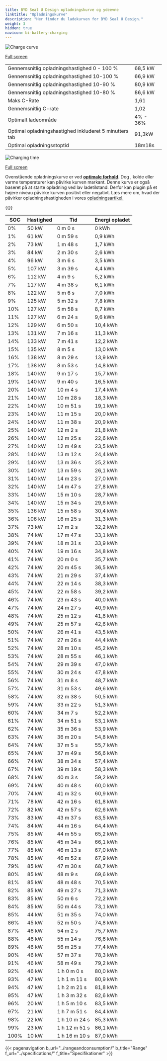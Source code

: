 ```yaml
---
title: BYD Seal U Design opladningskurve og ydeevne
linktitle: "Opladningskurve"
description: "Her finder du ladekurven for BYD Seal U Design."
weight: 3
hidden: true
navicon: bi-battery-charging
---
```

<!-- markdownlint-disable MD033 -->
<img src="/images/models/byd/seal_u/seal_u_design/chargingcurve.svg" alt="Charge curve" class="img-fluid">

[Full screen](/images/models/byd/seal_u/seal_u_design/chargingcurve.svg)


<table class="table table-striped border">
<tbody>
<tr>
<td>Gennemsnitlig opladningshastighed 0 - 100 %</td><td>68,5 kW</td>
</tr>
<tr>
<td>Gennemsnitlig opladningshastighed 10-100 %</td><td>66,9 kW</td>
</tr>
<tr>
<td>Gennemsnitlig opladningshastighed 10-90 %</td><td>80,9 kW</td>
</tr>
<tr>
<td>Gennemsnitlig opladningshastighed 10-80 %</td><td>86,6 kW</td>
</tr>
<tr>
<td>Maks C-Rate</td><td>1,61</td>
</tr>
<tr>
<td>Gennemsnitlig C-rate</td><td>1,02</td>
</tr>
<tr>
<td>Optimalt ladeområde</td><td>4% - 36%</td>
</tr>
<tr>
<td>Optimal opladningshastighed inkluderet 5 minutters tab</td><td>91,3kW</td>
</tr>
<tr>
<td>Optimal opladningsstoptid</td><td>18m18s</td>
</tr>
</tbody>
</table>
<img src="/images/models/byd/seal_u/seal_u_design/chargingtime.svg" alt="Charging time" class="img-fluid">

[Full screen](/images/models/byd/seal_u/seal_u_design/chargingtime.svg)


Ovenstående opladningskurve er ved **[optimale forhold](../../../../../technology/battery/charging/#temperatur)**. Dog , kolde eller varme temperaturer kan påvirke kurven markant. Denne kurve er også baseret på at starte opladning ved lav ladetilstand. Derfor kan plugin på et højere niveau påvirke kurven positivt eller negativt. Læs mere om, hvad der påvirker opladningshastigheden i vores [opladningsartikel.](../../../../../technology/battery/charging/)


{{<evkxdisplayaddarticle />}}
<table class="table table-striped border">
<thead>
<tr><th>SOC</th><th>Hastighed</th><th>Tid</th><th>Energi opladet</th></tr>
</thead>
<tbody>
<tr>
<td>0%</td><td>50 kW</td><td> 0 m 0 s </td><td>0 kWh </td>
</tr>
<tr>
<td>1%</td><td>61 kW</td><td> 0 m 59 s </td><td>0,9 kWh </td>
</tr>
<tr>
<td>2%</td><td>73 kW</td><td> 1 m 48 s </td><td>1,7 kWh </td>
</tr>
<tr>
<td>3%</td><td>84 kW</td><td> 2 m 30 s </td><td>2,6 kWh </td>
</tr>
<tr>
<td>4%</td><td>96 kW</td><td> 3 m 6 s </td><td>3,5 kWh </td>
</tr>
<tr>
<td>5%</td><td>107 kW</td><td> 3 m 39 s </td><td>4,4 kWh </td>
</tr>
<tr>
<td>6%</td><td>112 kW</td><td> 4 m 9 s </td><td>5,2 kWh </td>
</tr>
<tr>
<td>7%</td><td>117 kW</td><td> 4 m 38 s </td><td>6,1 kWh </td>
</tr>
<tr>
<td>8%</td><td>122 kW</td><td> 5 m 6 s </td><td>7,0 kWh </td>
</tr>
<tr>
<td>9%</td><td>125 kW</td><td> 5 m 32 s </td><td>7,8 kWh </td>
</tr>
<tr>
<td>10%</td><td>127 kW</td><td> 5 m 58 s </td><td>8,7 kWh </td>
</tr>
<tr>
<td>11%</td><td>127 kW</td><td> 6 m 24 s </td><td>9,6 kWh </td>
</tr>
<tr>
<td>12%</td><td>129 kW</td><td> 6 m 50 s </td><td>10,4 kWh </td>
</tr>
<tr>
<td>13%</td><td>131 kW</td><td> 7 m 16 s </td><td>11,3 kWh </td>
</tr>
<tr>
<td>14%</td><td>133 kW</td><td> 7 m 41 s </td><td>12,2 kWh </td>
</tr>
<tr>
<td>15%</td><td>135 kW</td><td> 8 m 5 s </td><td>13,0 kWh </td>
</tr>
<tr>
<td>16%</td><td>138 kW</td><td> 8 m 29 s </td><td>13,9 kWh </td>
</tr>
<tr>
<td>17%</td><td>138 kW</td><td> 8 m 53 s </td><td>14,8 kWh </td>
</tr>
<tr>
<td>18%</td><td>140 kW</td><td> 9 m 17 s </td><td>15,7 kWh </td>
</tr>
<tr>
<td>19%</td><td>140 kW</td><td> 9 m 40 s </td><td>16,5 kWh </td>
</tr>
<tr>
<td>20%</td><td>140 kW</td><td> 10 m 4 s </td><td>17,4 kWh </td>
</tr>
<tr>
<td>21%</td><td>140 kW</td><td> 10 m 28 s </td><td>18,3 kWh </td>
</tr>
<tr>
<td>22%</td><td>140 kW</td><td> 10 m 51 s </td><td>19,1 kWh </td>
</tr>
<tr>
<td>23%</td><td>140 kW</td><td> 11 m 15 s </td><td>20,0 kWh </td>
</tr>
<tr>
<td>24%</td><td>140 kW</td><td> 11 m 38 s </td><td>20,9 kWh </td>
</tr>
<tr>
<td>25%</td><td>140 kW</td><td> 12 m 2 s </td><td>21,8 kWh </td>
</tr>
<tr>
<td>26%</td><td>140 kW</td><td> 12 m 25 s </td><td>22,6 kWh </td>
</tr>
<tr>
<td>27%</td><td>140 kW</td><td> 12 m 49 s </td><td>23,5 kWh </td>
</tr>
<tr>
<td>28%</td><td>140 kW</td><td> 13 m 12 s </td><td>24,4 kWh </td>
</tr>
<tr>
<td>29%</td><td>140 kW</td><td> 13 m 36 s </td><td>25,2 kWh </td>
</tr>
<tr>
<td>30%</td><td>140 kW</td><td> 13 m 59 s </td><td>26,1 kWh </td>
</tr>
<tr>
<td>31%</td><td>140 kW</td><td> 14 m 23 s </td><td>27,0 kWh </td>
</tr>
<tr>
<td>32%</td><td>140 kW</td><td> 14 m 47 s </td><td>27,8 kWh </td>
</tr>
<tr>
<td>33%</td><td>140 kW</td><td> 15 m 10 s </td><td>28,7 kWh </td>
</tr>
<tr>
<td>34%</td><td>140 kW</td><td> 15 m 34 s </td><td>29,6 kWh </td>
</tr>
<tr>
<td>35%</td><td>136 kW</td><td> 15 m 58 s </td><td>30,4 kWh </td>
</tr>
<tr>
<td>36%</td><td>106 kW</td><td> 16 m 25 s </td><td>31,3 kWh </td>
</tr>
<tr>
<td>37%</td><td>73 kW</td><td> 17 m 2 s </td><td>32,2 kWh </td>
</tr>
<tr>
<td>38%</td><td>74 kW</td><td> 17 m 47 s </td><td>33,1 kWh </td>
</tr>
<tr>
<td>39%</td><td>74 kW</td><td> 18 m 31 s </td><td>33,9 kWh </td>
</tr>
<tr>
<td>40%</td><td>74 kW</td><td> 19 m 16 s </td><td>34,8 kWh </td>
</tr>
<tr>
<td>41%</td><td>74 kW</td><td> 20 m 0 s </td><td>35,7 kWh </td>
</tr>
<tr>
<td>42%</td><td>74 kW</td><td> 20 m 45 s </td><td>36,5 kWh </td>
</tr>
<tr>
<td>43%</td><td>74 kW</td><td> 21 m 29 s </td><td>37,4 kWh </td>
</tr>
<tr>
<td>44%</td><td>74 kW</td><td> 22 m 14 s </td><td>38,3 kWh </td>
</tr>
<tr>
<td>45%</td><td>74 kW</td><td> 22 m 58 s </td><td>39,2 kWh </td>
</tr>
<tr>
<td>46%</td><td>74 kW</td><td> 23 m 43 s </td><td>40,0 kWh </td>
</tr>
<tr>
<td>47%</td><td>74 kW</td><td> 24 m 27 s </td><td>40,9 kWh </td>
</tr>
<tr>
<td>48%</td><td>74 kW</td><td> 25 m 12 s </td><td>41,8 kWh </td>
</tr>
<tr>
<td>49%</td><td>74 kW</td><td> 25 m 57 s </td><td>42,6 kWh </td>
</tr>
<tr>
<td>50%</td><td>74 kW</td><td> 26 m 41 s </td><td>43,5 kWh </td>
</tr>
<tr>
<td>51%</td><td>74 kW</td><td> 27 m 26 s </td><td>44,4 kWh </td>
</tr>
<tr>
<td>52%</td><td>74 kW</td><td> 28 m 10 s </td><td>45,2 kWh </td>
</tr>
<tr>
<td>53%</td><td>74 kW</td><td> 28 m 55 s </td><td>46,1 kWh </td>
</tr>
<tr>
<td>54%</td><td>74 kW</td><td> 29 m 39 s </td><td>47,0 kWh </td>
</tr>
<tr>
<td>55%</td><td>74 kW</td><td> 30 m 24 s </td><td>47,8 kWh </td>
</tr>
<tr>
<td>56%</td><td>74 kW</td><td> 31 m 8 s </td><td>48,7 kWh </td>
</tr>
<tr>
<td>57%</td><td>74 kW</td><td> 31 m 53 s </td><td>49,6 kWh </td>
</tr>
<tr>
<td>58%</td><td>74 kW</td><td> 32 m 38 s </td><td>50,5 kWh </td>
</tr>
<tr>
<td>59%</td><td>74 kW</td><td> 33 m 22 s </td><td>51,3 kWh </td>
</tr>
<tr>
<td>60%</td><td>74 kW</td><td> 34 m 7 s </td><td>52,2 kWh </td>
</tr>
<tr>
<td>61%</td><td>74 kW</td><td> 34 m 51 s </td><td>53,1 kWh </td>
</tr>
<tr>
<td>62%</td><td>74 kW</td><td> 35 m 36 s </td><td>53,9 kWh </td>
</tr>
<tr>
<td>63%</td><td>74 kW</td><td> 36 m 20 s </td><td>54,8 kWh </td>
</tr>
<tr>
<td>64%</td><td>74 kW</td><td> 37 m 5 s </td><td>55,7 kWh </td>
</tr>
<tr>
<td>65%</td><td>74 kW</td><td> 37 m 49 s </td><td>56,6 kWh </td>
</tr>
<tr>
<td>66%</td><td>74 kW</td><td> 38 m 34 s </td><td>57,4 kWh </td>
</tr>
<tr>
<td>67%</td><td>74 kW</td><td> 39 m 19 s </td><td>58,3 kWh </td>
</tr>
<tr>
<td>68%</td><td>74 kW</td><td> 40 m 3 s </td><td>59,2 kWh </td>
</tr>
<tr>
<td>69%</td><td>74 kW</td><td> 40 m 48 s </td><td>60,0 kWh </td>
</tr>
<tr>
<td>70%</td><td>74 kW</td><td> 41 m 32 s </td><td>60,9 kWh </td>
</tr>
<tr>
<td>71%</td><td>78 kW</td><td> 42 m 16 s </td><td>61,8 kWh </td>
</tr>
<tr>
<td>72%</td><td>82 kW</td><td> 42 m 57 s </td><td>62,6 kWh </td>
</tr>
<tr>
<td>73%</td><td>83 kW</td><td> 43 m 37 s </td><td>63,5 kWh </td>
</tr>
<tr>
<td>74%</td><td>84 kW</td><td> 44 m 16 s </td><td>64,4 kWh </td>
</tr>
<tr>
<td>75%</td><td>85 kW</td><td> 44 m 55 s </td><td>65,2 kWh </td>
</tr>
<tr>
<td>76%</td><td>85 kW</td><td> 45 m 34 s </td><td>66,1 kWh </td>
</tr>
<tr>
<td>77%</td><td>85 kW</td><td> 46 m 13 s </td><td>67,0 kWh </td>
</tr>
<tr>
<td>78%</td><td>85 kW</td><td> 46 m 52 s </td><td>67,9 kWh </td>
</tr>
<tr>
<td>79%</td><td>85 kW</td><td> 47 m 30 s </td><td>68,7 kWh </td>
</tr>
<tr>
<td>80%</td><td>85 kW</td><td> 48 m 9 s </td><td>69,6 kWh </td>
</tr>
<tr>
<td>81%</td><td>85 kW</td><td> 48 m 48 s </td><td>70,5 kWh </td>
</tr>
<tr>
<td>82%</td><td>85 kW</td><td> 49 m 27 s </td><td>71,3 kWh </td>
</tr>
<tr>
<td>83%</td><td>85 kW</td><td> 50 m 6 s </td><td>72,2 kWh </td>
</tr>
<tr>
<td>84%</td><td>85 kW</td><td> 50 m 44 s </td><td>73,1 kWh </td>
</tr>
<tr>
<td>85%</td><td>44 kW</td><td> 51 m 35 s </td><td>74,0 kWh </td>
</tr>
<tr>
<td>86%</td><td>45 kW</td><td> 52 m 50 s </td><td>74,8 kWh </td>
</tr>
<tr>
<td>87%</td><td>46 kW</td><td> 54 m 2 s </td><td>75,7 kWh </td>
</tr>
<tr>
<td>88%</td><td>46 kW</td><td> 55 m 14 s </td><td>76,6 kWh </td>
</tr>
<tr>
<td>89%</td><td>46 kW</td><td> 56 m 25 s </td><td>77,4 kWh </td>
</tr>
<tr>
<td>90%</td><td>46 kW</td><td> 57 m 37 s </td><td>78,3 kWh </td>
</tr>
<tr>
<td>91%</td><td>46 kW</td><td> 58 m 49 s </td><td>79,2 kWh </td>
</tr>
<tr>
<td>92%</td><td>46 kW</td><td>1 h 0 m 0 s </td><td>80,0 kWh </td>
</tr>
<tr>
<td>93%</td><td>47 kW</td><td>1 h 1 m 11 s </td><td>80,9 kWh </td>
</tr>
<tr>
<td>94%</td><td>47 kW</td><td>1 h 2 m 21 s </td><td>81,8 kWh </td>
</tr>
<tr>
<td>95%</td><td>47 kW</td><td>1 h 3 m 32 s </td><td>82,6 kWh </td>
</tr>
<tr>
<td>96%</td><td>20 kW</td><td>1 h 5 m 10 s </td><td>83,5 kWh </td>
</tr>
<tr>
<td>97%</td><td>21 kW</td><td>1 h 7 m 51 s </td><td>84,4 kWh </td>
</tr>
<tr>
<td>98%</td><td>22 kW</td><td>1 h 10 m 24 s </td><td>85,3 kWh </td>
</tr>
<tr>
<td>99%</td><td>23 kW</td><td>1 h 12 m 51 s </td><td>86,1 kWh </td>
</tr>
<tr>
<td>100%</td><td>10 kW</td><td>1 h 16 m 10 s </td><td>87,0 kWh </td>
</tr>
</tbody>
</table>


{{< pagenavigation b_url="../rangeandconsumption/" b_title="Range" f_url="../specifications/" f_title="Specifikationer" >}}
